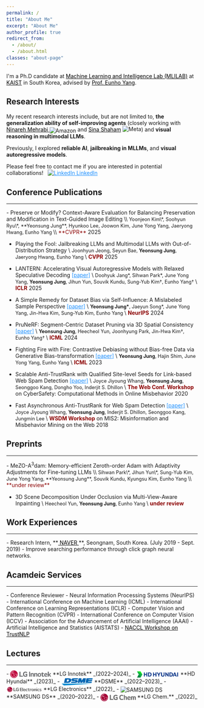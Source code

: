 ```yaml
---
permalink: /
title: "About Me"
excerpt: "About Me"
author_profile: true
redirect_from:
  - /about/
  - /about.html
classes: "about-page"
---
```


I'm a Ph.D candidate at <a href="https://mli.kaist.ac.kr/" target="_blank" style="color: black;">Machine Learning and Intelligence Lab (MLILAB)</a> at <a href="
https://www.kaist.ac.kr/en/" target="_blank" style="color: black;">KAIST</a> in South Korea, advised by <a href="https://scholar.google.com/citations?user=UWO1mloAAAAJ&hl=ko&oi=ao" target="_blank" style="color: black;">Prof. Eunho Yang</a>.

## Research Interests

My recent research interests include, but are not limited to, **the generalization ability of self-improving agents** (closely working with <a href="https://scholar.google.com/citations?user=1R3XgHQAAAAJ&hl=en" target="_blank" style="color: black;"> Ninareh Mehrabi </a> <img src="https://upload.wikimedia.org/wikipedia/commons/a/a9/Amazon_logo.svg" alt="Amazon" width="50" style="vertical-align: middle; position: relative; top: 2px;"> and  <a href="https://scholar.google.com.au/citations?user=WnWN4NkAAAAJ&hl=en" target="_blank" style="color: black;"> Sina Shaham</a> <img src="https://logodownload.org/wp-content/uploads/2021/10/meta-logo-1.png" alt="Meta" width="50" style="vertical-align: middle; position: relative; top: -2px;">) and **visual reasoning in multimodal LLMs**.

Previously, I explored **reliable AI**, **jailbreaking in MLLMs**, and **visual autoregressive models**.

<!---
<hr>
<span style="color: #1A73E8; font-weight: bold;">Reliable AI </span>  My research, in general, has focused on **model robustness**, including both general methods and specialized approaches for 2D & 3D vision, graph, and vision-language models. As part of this direction, I have recently been developing robust fine-tuning methods for vision-language models to ensure reliable deployment in real-world applications.

<span style="color: #1A73E8; font-weight: bold;">Agents & MLLMs </span>  My current research focuses on **self-improving agents for generalization** (closely working with <a href="https://scholar.google.com/citations?user=1R3XgHQAAAAJ&hl=en" target="_blank" style="color: black;"> Ninareh Mehrabi </a> <img src="https://upload.wikimedia.org/wikipedia/commons/a/a9/Amazon_logo.svg" alt="Amazon" width="50" style="vertical-align: middle; position: relative; top: 2px;"> and  <a href="https://scholar.google.com.au/citations?user=WnWN4NkAAAAJ&hl=en" target="_blank" style="color: black;"> Sina Shaham</a> <img src="https://logodownload.org/wp-content/uploads/2021/10/meta-logo-1.png" alt="Meta" width="50" style="vertical-align: middle; position: relative; top: -2px;">) and **addressing hallucination in MLLMs through visual reasoning**.
-->

<!---
My recent research interests focus on
        <span style="color: #1A73E8; font-weight: bold;">(i) self-improving large multi-modal agents for generalization</span>  (closely working with <a href="https://scholar.google.com/citations?user=1R3XgHQAAAAJ&hl=en" target="_blank" style="color: black;"> Ninareh Mehrabi </a> <img src="https://upload.wikimedia.org/wikipedia/commons/a/a9/Amazon_logo.svg" alt="Amazon" width="50" style="vertical-align: middle; position: relative; top: 2px;"> and  <a href="https://scholar.google.com.au/citations?user=WnWN4NkAAAAJ&hl=en" target="_blank" style="color: black;"> Sina Shaham</a> <img src="https://logodownload.org/wp-content/uploads/2021/10/meta-logo-1.png" alt="Meta" width="50" style="vertical-align: middle; position: relative; top: -2px;">)
        and 
        <span style="color: #1A73E8; font-weight: bold;">(ii) addressing hallucination in multi-modal large language models </span>. 
        I am also interested in developing 
        <span style="color: #1A73E8; font-weight: bold;">(iii) robust fine-tuning methods for vision-language models</span> 
        to ensure reliable deployment in real-world applications.
Previously, my work centered on understanding and improving model robustness across diverse modalities, including 2D and 3D vision, graph, and multi-modal models. 
-->

<!---
My interests include, but are not limited to, ***understanding and enhancing model robustness*** across diverse modalities such as 2D & 3D vision, vision-language, and multi-modal models. 

Recently, my research has focused on ***robust learning/fine-tuning methods for large vision-language and multi-modal autoregressive models***, aimed at improving adaptability and resilience to diverse data distributions and task variations, thereby enhancing performance consistency in complex, real-world scenarios. 
-->

Please feel free to contact me if you are interested in potential collaborations! &nbsp; <a href="https://www.linkedin.com/in/yeonsung-jung-a50015213/" target="_blank" style="color: #1E90FF">
    <img src="https://cdn-icons-png.flaticon.com/512/174/174857.png" alt="LinkedIn" width="15" height="15"> LinkedIn </a>



<!---
My research interest falls into enhancing the understanding of unstructured/video data modalities through the guidance of large language models. With these goals in mind, my recent focus has been on linking diverse modalities into the core of large language model **through the lens of graph-structured knowledge**, *e.g.* object graphs (3D vision), knowledge graphs (natural language), and scene graphs (video). In this endeavor, I work on building algorithms that leverage relational information of data therein, **revisiting real-world problems within a graph-based framework to provide a structured understanding of complex data modalities** in large language models.
- Multimodal Large language models: Generation and Comprehension
- Compositional Generalization (Object-centric Learning)
- Graph-driven Modal Understanding
-->


<!---**Learning on 3D Vision**\\
My primary research interest in 3D vision falls into two branches following: 1) **Cross-modal 3D understanding**. It aims to harness the power of auxiliary data modalities for an in-depth comprehension of complex 3D data. Currently, I'm working on open-vocabulary 3D scene segmentation with object-relational graphs leveraging recent language foundation models' capabilities. 2) **Sim-to-real adaptation for 3D data**. My recent research efforts have been dedicated to narrowing the domain gap between synthetic and real-world 3D data. Ranging from developing adaptation strategies to curating 3D photorealistic datasets, my recent objective is to facilitate successful sim-to-real transfer across a broad range of 3D vision tasks.
-->
## Conference Publications
<hr>
- Preserve or Modify? Context-Aware Evaluation for Balancing Preservation and Modification in Text-Guided Image Editing \\
<span style="font-size: 90%;"> Yoonjeon Kim\*, Soohyun Ryu\*, **Yeonsung Jung**, Hyunkoo Lee, Joowon Kim, June Yong Yang, Jaeryong Hwang, Eunho Yang </span>\\
<span style="color:darkred">**CVPR**</span> 2025

- Playing the Fool: Jailbreaking LLMs and Multimodal LLMs with Out-of-Distribution Strategy \\
<span style="font-size: 90%;"> Joonhyun Jeong, Seyun Bae, **Yeonsung Jung**, Jaeryong Hwang, Eunho Yang </span>\\
<span style="color:darkred">**CVPR**</span> 2025

- LANTERN: Accelerating Visual Autoregressive Models with Relaxed Speculative Decoding <a href="https://arxiv.org/abs/2410.03355" target="_blank" style="color: #1E90FF">[paper]</a> \\
<span style="font-size: 90%;"> Doohyuk Jang\*, Sihwan Park\*, June Yong Yang, **Yeonsung Jung**, Jihun Yun, Souvik Kundu, Sung-Yub Kim†, Eunho Yang† </span>\\
<span style="color:darkred">**ICLR**</span> 2025

- A Simple Remedy for Dataset Bias via Self-Influence: A Mislabeled Sample Perspective <a href="https://arxiv.org/abs/2411.00360" target="_blank" style="color: #1E90FF">[paper]</a> \\
<span style="font-size: 90%;"> **Yeonsung Jung\***, Jaeyun Song\*, June Yong Yang, Jin-Hwa Kim, Sung-Yub Kim, Eunho Yang </span>\\
<span style="color:darkred">**NeurIPS**</span> 2024

- PruNeRF: Segment-Centric Dataset Pruning via 3D Spatial Consistency <a href="https://proceedings.mlr.press/v235/jung24b.html" target="_blank" style="color: #1E90FF">[paper]</a> \\
<span style="font-size: 90%;"> **Yeonsung Jung**, Heecheol Yun, Joonhyung Park, Jin-Hwa Kim†, Eunho Yang† </span>\\
<span style="color:darkred">**ICML**</span> 2024

- Fighting Fire with Fire: Contrastive Debiasing without Bias-free Data via Generative Bias-transformation <a href="https://proceedings.mlr.press/v202/jung23b.html" target="_blank" style="color: #1E90FF">[paper]</a> \\
<span style="font-size: 90%;"> **Yeonsung Jung**, Hajin Shim, June Yong Yang, Eunho Yang </span>\\
<span style="color:darkred">**ICML**</span> 2023

- Scalable Anti-TrustRank with Qualified Site-level Seeds for Link-based Web Spam Detection <a href="https://dl.acm.org/doi/pdf/10.1145/3366424.3385773" target="_blank" style="color: #1E90FF">[paper]</a> \\
<span style="font-size: 90%;"> Joyce Jiyoung Whang, **Yeonsung Jung**, Seonggoo Kang, Dongho Yoo, Inderjit S. Dhillon </span>\\
<span style="color:darkred">**The Web Conf. Workshop**</span> on CyberSafety: Computational Methods in Online Misbehavior 2020

- Fast Asynchronous Anti-TrustRank for Web Spam Detection <a href="https://snap.stanford.edu/mis2/files/MIS2_paper_24.pdf" target="_blank" style="color: #1E90FF">[paper]</a> \\
<span style="font-size: 90%;"> Joyce Jiyoung Whang, **Yeonsung Jung**, Inderjit S. Dhillon, Seonggoo Kang, Jungmin Lee </span>\\
<span style="color:darkred">**WSDM Workshop**</span> on MIS2: Misinformation and Misbehavior Mining on the Web 2018

## Preprints
<hr>
- MeZO-A<sup>3</sup>dam: Memory-efficient Zeroth-order Adam with Adaptivity Adjustments for Fine-tuning LLMs \\
<span style="font-size: 90%;"> Sihwan Park\*, Jihun Yun\*, Sung-Yub Kim, June Yong Yang, **Yeonsung Jung**, Souvik Kundu, Kyungsu Kim, Eunho Yang </span>\\
<span style="color:darkred">**under review**</span>

- 3D Scene Decomposition Under Occlusion via Multi-View-Aware Inpainting \\
<span style="font-size: 90%;"> Heecheol Yun, **Yeonsung Jung**, Eunho Yang </span>\\
<span style="color:darkred">**under review**</span>

## Work Experiences
<hr>
- Research Intern, **<a href="https://naver-career.gitbook.io/en/publications/all" target="_blank" style="color: black;"> NAVER </a>**, Seongnam, South Korea. (July 2019 - Sept. 2019)
  - Improve searching performance through click graph neural networks.

<!---
## Projects
- Sub-task generation based point/regional Out-Of-Distribution detection, **Samsung Electronics**, <font size="3">Sep. 2020 - Sep. 2025</font>
- Predicting graph properties with few labels using Graph Neural Networks, **Samsung Electronics**, <font size="3">Sep. 2020 - Sep. 2025</font>
- Machine learning model for the prediction of Hypoxaemia during Endoscopic Retrograde Cholangiopancreatography, **Yonsei Severance Hospital**, <font size="3">Mar. 2020 - Jun. 2020</font>
    - Published in [Yonsei Medical Journal](https://ymj.kr/DOIx.php?id=10.3349/ymj.2022.0381)
-->

## Acamdeic Services
<hr>
- Conference Reviewer
    - Neural Information Processing Systems (NeurIPS)
    - International Conference on Machine Learning (ICML)
    - International Conference on Learning Representations (ICLR)
    - Computer Vision and Pattern Recognition (CVPR)
    - International Conference on Computer Vision (ICCV)
    - Association for the Advancement of Artificial Intelligence (AAAI)
    - Artificial Intelligence and Statistics (AISTATS)
    - <a href="https://trustnlpworkshop.github.io/" target="_blank" style="color: black;"> NACCL Workshop on TrustNLP </a>
      
<!---
  - Computer Vision and Pattern Recognition (CVPR)
  - AAAI Conference on Artificial Intelligence (AAAI)
  - International Conference on Acoustics, Speech, and Signal Processing (ICASSP)
  - Learning on Graphs (LoG)
- Journal Reviewer
  - Transactions on Neural Networks and Learning Systems (TNNLS)
-->

## Lectures
<hr>
- <img src="images/innotek.png" alt="LG Innotek" height="20" style="vertical-align:middle;"/> **LG Innotek** _(2022–2024)_
- <img src="images/hd.png" alt="HD Hyundai" height="20" style="vertical-align:middle;"/> **HD Hyundai** _(2023)_
- <img src="images/dsme.png" alt="DSME" height="20" style="vertical-align:middle;"/> **DSME** _(2022–2023)_
- <img src="images/lge.png" alt="LG Electronics" height="20" style="vertical-align:middle;"/> **LG Electronics** _(2022)_
- <img src="images/samsug.png" alt="SAMSUNG DS" height="20" style="vertical-align:middle;"/> **SAMSUNG DS** _(2020–2022)_
- <img src="images/lgchem.png" alt="LG Chem" height="20" style="vertical-align:middle;"/> **LG Chem.** _(2022)_
